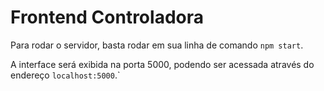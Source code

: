 # Frontend Controladora

Para rodar o servidor, basta rodar em sua linha de comando `npm start`.

A interface será exibida na porta 5000, podendo ser acessada através do endereço `localhost:5000`.`
